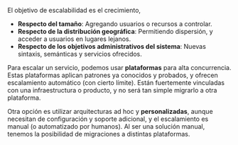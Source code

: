 El objetivo de escalabilidad es el crecimiento,

- **Respecto del tamaño**: Agregando usuarios o recursos a controlar.
- **Respecto de la distribución geográfica**: Permitiendo dispersión, y acceder a usuarios en lugares lejanos.
- **Respecto de los objetivos administrativos del sistema**: Nuevas sintaxis, semánticas y servicios ofrecidos.

Para escalar un servicio, podemos usar **plataformas** para alta concurrencia. Estas plataformas aplican patrones ya conocidos y probados, y ofrecen escalamiento automático (con cierto límite). Están fuertemente vinculadas con una infraestructura o producto, y no será tan simple migrarlo a otra plataforma.

Otra opción es utilizar arquitecturas ad hoc y **personalizadas**, aunque necesitan de configuración y soporte adicional, y el escalamiento es manual (o automatizado por humanos). Al ser una solución manual, tenemos la posibilidad de migraciones a distintas plataformas.
